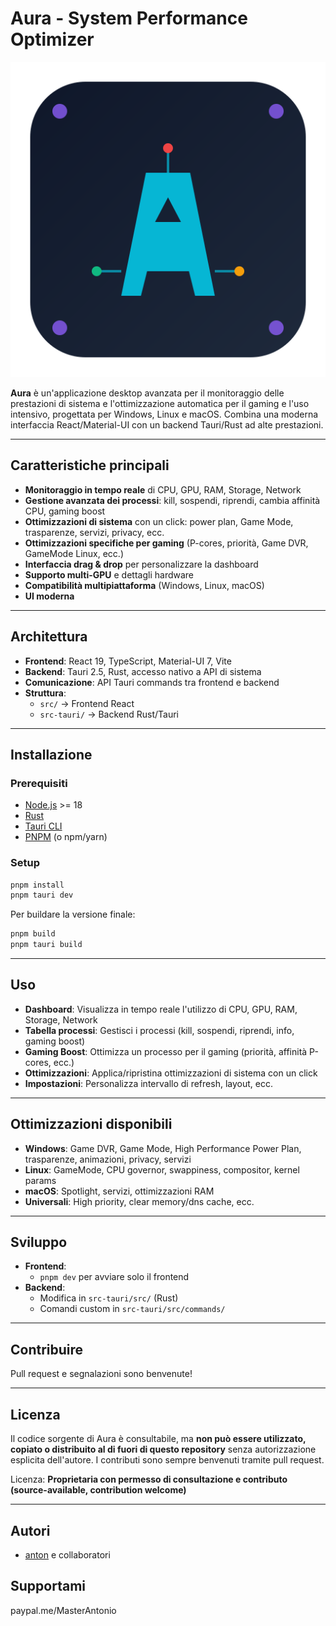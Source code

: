 # Aura - System Performance Optimizer

![Aura Logo](./src/assets/aura-icon.svg)

**Aura** è un'applicazione desktop avanzata per il monitoraggio delle prestazioni di sistema e l'ottimizzazione automatica per il gaming e l'uso intensivo, progettata per Windows, Linux e macOS. Combina una moderna interfaccia React/Material-UI con un backend Tauri/Rust ad alte prestazioni.

---

## Caratteristiche principali

- **Monitoraggio in tempo reale** di CPU, GPU, RAM, Storage, Network
- **Gestione avanzata dei processi**: kill, sospendi, riprendi, cambia affinità CPU, gaming boost
- **Ottimizzazioni di sistema** con un click: power plan, Game Mode, trasparenze, servizi, privacy, ecc.
- **Ottimizzazioni specifiche per gaming** (P-cores, priorità, Game DVR, GameMode Linux, ecc.)
- **Interfaccia drag & drop** per personalizzare la dashboard
- **Supporto multi-GPU** e dettagli hardware
- **Compatibilità multipiattaforma** (Windows, Linux, macOS)
- **UI moderna**

---

## Architettura

- **Frontend**: React 19, TypeScript, Material-UI 7, Vite
- **Backend**: Tauri 2.5, Rust, accesso nativo a API di sistema
- **Comunicazione**: API Tauri commands tra frontend e backend
- **Struttura**:
  - `src/` → Frontend React
  - `src-tauri/` → Backend Rust/Tauri

---

## Installazione

### Prerequisiti
- [Node.js](https://nodejs.org/) >= 18
- [Rust](https://www.rust-lang.org/tools/install)
- [Tauri CLI](https://tauri.app/v1/guides/getting-started/prerequisites/)
- [PNPM](https://pnpm.io/) (o npm/yarn)

### Setup
```sh
pnpm install
pnpm tauri dev
```

Per buildare la versione finale:
```sh
pnpm build
pnpm tauri build
```

---

## Uso

- **Dashboard**: Visualizza in tempo reale l'utilizzo di CPU, GPU, RAM, Storage, Network
- **Tabella processi**: Gestisci i processi (kill, sospendi, riprendi, info, gaming boost)
- **Gaming Boost**: Ottimizza un processo per il gaming (priorità, affinità P-cores, ecc.)
- **Ottimizzazioni**: Applica/ripristina ottimizzazioni di sistema con un click
- **Impostazioni**: Personalizza intervallo di refresh, layout, ecc.

---

## Ottimizzazioni disponibili
- **Windows**: Game DVR, Game Mode, High Performance Power Plan, trasparenze, animazioni, privacy, servizi
- **Linux**: GameMode, CPU governor, swappiness, compositor, kernel params
- **macOS**: Spotlight, servizi, ottimizzazioni RAM
- **Universali**: High priority, clear memory/dns cache, ecc.

---

## Sviluppo

- **Frontend**:
  - `pnpm dev` per avviare solo il frontend
- **Backend**:
  - Modifica in `src-tauri/src/` (Rust)
  - Comandi custom in `src-tauri/src/commands/`

---

## Contribuire

Pull request e segnalazioni sono benvenute!

---

## Licenza

Il codice sorgente di Aura è consultabile, ma **non può essere utilizzato, copiato o distribuito al di fuori di questo repository** senza autorizzazione esplicita dell'autore. I contributi sono sempre benvenuti tramite pull request.

Licenza: **Proprietaria con permesso di consultazione e contributo (source-available, contribution welcome)**

---

## Autori

- [anton](https://github.com/anton) e collaboratori

## Supportami
paypal.me/MasterAntonio
